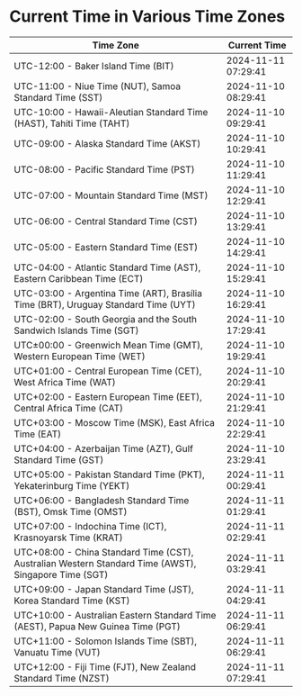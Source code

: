 # Current Time in Various Time Zones

| Time Zone | Current Time |
|-----------|--------------|
| UTC-12:00 - Baker Island Time (BIT) | 2024-11-11 07:29:41 |
| UTC-11:00 - Niue Time (NUT), Samoa Standard Time (SST) | 2024-11-10 08:29:41 |
| UTC-10:00 - Hawaii-Aleutian Standard Time (HAST), Tahiti Time (TAHT) | 2024-11-10 09:29:41 |
| UTC-09:00 - Alaska Standard Time (AKST) | 2024-11-10 10:29:41 |
| UTC-08:00 - Pacific Standard Time (PST) | 2024-11-10 11:29:41 |
| UTC-07:00 - Mountain Standard Time (MST) | 2024-11-10 12:29:41 |
| UTC-06:00 - Central Standard Time (CST) | 2024-11-10 13:29:41 |
| UTC-05:00 - Eastern Standard Time (EST) | 2024-11-10 14:29:41 |
| UTC-04:00 - Atlantic Standard Time (AST), Eastern Caribbean Time (ECT) | 2024-11-10 15:29:41 |
| UTC-03:00 - Argentina Time (ART), Brasília Time (BRT), Uruguay Standard Time (UYT) | 2024-11-10 16:29:41 |
| UTC-02:00 - South Georgia and the South Sandwich Islands Time (SGT) | 2024-11-10 17:29:41 |
| UTC±00:00 - Greenwich Mean Time (GMT), Western European Time (WET) | 2024-11-10 19:29:41 |
| UTC+01:00 - Central European Time (CET), West Africa Time (WAT) | 2024-11-10 20:29:41 |
| UTC+02:00 - Eastern European Time (EET), Central Africa Time (CAT) | 2024-11-10 21:29:41 |
| UTC+03:00 - Moscow Time (MSK), East Africa Time (EAT) | 2024-11-10 22:29:41 |
| UTC+04:00 - Azerbaijan Time (AZT), Gulf Standard Time (GST) | 2024-11-10 23:29:41 |
| UTC+05:00 - Pakistan Standard Time (PKT), Yekaterinburg Time (YEKT) | 2024-11-11 00:29:41 |
| UTC+06:00 - Bangladesh Standard Time (BST), Omsk Time (OMST) | 2024-11-11 01:29:41 |
| UTC+07:00 - Indochina Time (ICT), Krasnoyarsk Time (KRAT) | 2024-11-11 02:29:41 |
| UTC+08:00 - China Standard Time (CST), Australian Western Standard Time (AWST), Singapore Time (SGT) | 2024-11-11 03:29:41 |
| UTC+09:00 - Japan Standard Time (JST), Korea Standard Time (KST) | 2024-11-11 04:29:41 |
| UTC+10:00 - Australian Eastern Standard Time (AEST), Papua New Guinea Time (PGT) | 2024-11-11 06:29:41 |
| UTC+11:00 - Solomon Islands Time (SBT), Vanuatu Time (VUT) | 2024-11-11 06:29:41 |
| UTC+12:00 - Fiji Time (FJT), New Zealand Standard Time (NZST) | 2024-11-11 07:29:41 |
